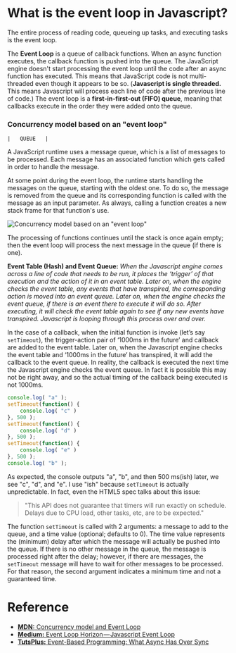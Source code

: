 # What is the event loop in Javascript?

The entire process of reading code, queueing up tasks, and executing tasks is the event loop.

The __Event Loop__ is a queue of callback functions. When an async function executes, the callback function is pushed into the queue. 
The JavaScript engine doesn't start processing the event loop until the code after an async function has executed. 
This means that JavaScript code is not multi-threaded even though it appears to be so. 
(__Javascript is single threaded.__ This means Javascript will process each line of code after the previous line of code.)
The event loop is a __first-in-first-out (FIFO) queue__, meaning that callbacks execute in the order they were added onto the queue.

### Concurrency model based on an "event loop"

``|   QUEUE   |``

A JavaScript runtime uses a message queue, which is a list of messages to be processed. 
Each message has an associated function which gets called in order to handle the message.

At some point during the event loop, the runtime starts handling the messages on the queue, starting with the oldest one. 
To do so, the message is removed from the queue and its corresponding function is called with the message as an input parameter. 
As always, calling a function creates a new stack frame for that function's use.

![Concurrency model based on an "event loop"](https://developer.mozilla.org/files/4617/default.svg)

The processing of functions continues until the stack is once again empty; then the event loop will process the next message in the queue (if there is one).

__Event Table (Hash) and Event Queue:__ _When the Javascript engine comes across a line of code that needs to be run, it places the ‘trigger’ of that execution and the action of it in an event table. Later on, when the engine checks the event table, any events that have transpired, the corresponding action is moved into an event queue. 
Later on, when the engine checks the event queue, if there is an event there to execute it will do so. After executing, it will check the event table again to see if any new events have transpired. Javascript is looping through this process over and over._

In the case of a callback, when the initial function is invoke (let’s say ``setTimeout``), the trigger-action pair of ‘1000ms in the future’ and callback are added to the event table. Later on, when the Javascript engine checks the event table and ‘1000ms in the future’ has transpired, it will add the callback to the event queue.
In reality, the callback is executed the next time the Javascript engine checks the event queue. In fact it is possible this may not be right away, and so the actual timing of the callback being executed is not 1000ms.

```javascript
console.log( "a" );
setTimeout(function() {
    console.log( "c" )
}, 500 );
setTimeout(function() {
    console.log( "d" )
}, 500 );
setTimeout(function() {
    console.log( "e" )
}, 500 );
console.log( "b" );
```

As expected, the console outputs "a", "b", and then 500 ms(ish) later, we see "c", "d", and "e". I use "ish" because ``setTimeout`` is actually unpredictable. In fact, even the HTML5 spec talks about this issue:

> "This API does not guarantee that timers will run exactly on schedule. Delays due to CPU load, other tasks, etc, are to be expected."

The function ``setTimeout`` is called with 2 arguments: a message to add to the queue, and a time value (optional; defaults to 0). The time value represents the (minimum) delay after which the message will actually be pushed into the queue. If there is no other message in the queue, the message is processed right after the delay; however, if there are messages, the ``setTimeout`` message will have to wait for other messages to be processed. For that reason, the second argument indicates a minimum time and not a guaranteed time.

# Reference
* [__MDN:__ Concurrency model and Event Loop](https://developer.mozilla.org/en-US/docs/Web/JavaScript/EventLoop)
* [__Medium:__ Event Loop Horizon — Javascript Event Loop](https://abc.danch.me/event-loop-horizon-javascript-event-loop-637c1932985)
* [__TutsPlus:__ Event-Based Programming: What Async Has Over Sync](https://code.tutsplus.com/tutorials/event-based-programming-what-async-has-over-sync--net-30027)

